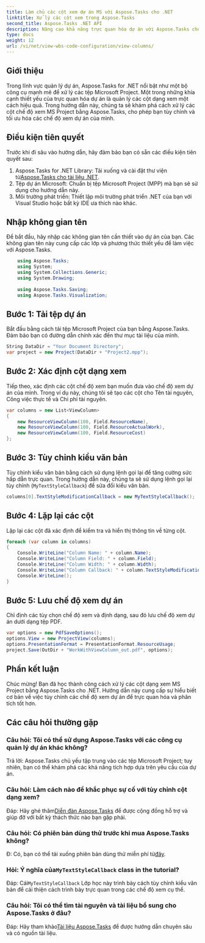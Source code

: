 ```yaml
---
title: Làm chủ các cột xem dự án MS với Aspose.Tasks cho .NET
linktitle: Xử lý các cột xem trong Aspose.Tasks
second_title: Aspose.Tasks .NET API
description: Nâng cao khả năng trực quan hóa dự án với Aspose.Tasks cho .NET. Tìm hiểu cách xử lý các cột dạng xem MS Project theo từng bước. Tăng cường hiệu quả và tùy biến.
type: docs
weight: 12
url: /vi/net/view-wbs-code-configuration/view-columns/
---
```

## Giới thiệu
Trong lĩnh vực quản lý dự án, Aspose.Tasks for .NET nổi bật như một bộ công cụ mạnh mẽ để xử lý các tệp Microsoft Project. Một trong những khía cạnh thiết yếu của trực quan hóa dự án là quản lý các cột dạng xem một cách hiệu quả. Trong hướng dẫn này, chúng ta sẽ khám phá cách xử lý các cột chế độ xem MS Project bằng Aspose.Tasks, cho phép bạn tùy chỉnh và tối ưu hóa các chế độ xem dự án của mình.
## Điều kiện tiên quyết
Trước khi đi sâu vào hướng dẫn, hãy đảm bảo bạn có sẵn các điều kiện tiên quyết sau:
1.  Aspose.Tasks for .NET Library: Tải xuống và cài đặt thư viện từ[Aspose.Tasks cho tài liệu .NET](https://reference.aspose.com/tasks/net/).
2. Tệp dự án Microsoft: Chuẩn bị tệp Microsoft Project (MPP) mà bạn sẽ sử dụng cho hướng dẫn này.
3. Môi trường phát triển: Thiết lập môi trường phát triển .NET của bạn với Visual Studio hoặc bất kỳ IDE ưa thích nào khác.
## Nhập không gian tên
Để bắt đầu, hãy nhập các không gian tên cần thiết vào dự án của bạn. Các không gian tên này cung cấp các lớp và phương thức thiết yếu để làm việc với Aspose.Tasks.
```csharp
    using Aspose.Tasks;
    using System;
    using System.Collections.Generic;
    using System.Drawing;
    
    using Aspose.Tasks.Saving;
    using Aspose.Tasks.Visualization;
```
## Bước 1: Tải tệp dự án
Bắt đầu bằng cách tải tệp Microsoft Project của bạn bằng Aspose.Tasks. Đảm bảo bạn có đường dẫn chính xác đến thư mục tài liệu của mình.
```csharp
String DataDir = "Your Document Directory";
var project = new Project(DataDir + "Project2.mpp");
```
## Bước 2: Xác định cột dạng xem
Tiếp theo, xác định các cột chế độ xem bạn muốn đưa vào chế độ xem dự án của mình. Trong ví dụ này, chúng tôi sẽ tạo các cột cho Tên tài nguyên, Công việc thực tế và Chi phí tài nguyên.
```csharp
var columns = new List<ViewColumn>
{
    new ResourceViewColumn(100, Field.ResourceName),
    new ResourceViewColumn(100, Field.ResourceActualWork),
    new ResourceViewColumn(100, Field.ResourceCost)
};
```
## Bước 3: Tùy chỉnh kiểu văn bản
Tùy chỉnh kiểu văn bản bằng cách sử dụng lệnh gọi lại để tăng cường sức hấp dẫn trực quan. Trong hướng dẫn này, chúng ta sẽ sử dụng lệnh gọi lại tùy chỉnh (`MyTextStyleCallback`) để sửa đổi kiểu văn bản.
```csharp
columns[0].TextStyleModificationCallback = new MyTextStyleCallback();
```
## Bước 4: Lặp lại các cột
Lặp lại các cột đã xác định để kiểm tra và hiển thị thông tin về từng cột.
```csharp
foreach (var column in columns)
{
    Console.WriteLine("Column Name: " + column.Name);
    Console.WriteLine("Column Field: " + column.Field);
    Console.WriteLine("Column Width: " + column.Width);
    Console.WriteLine("Column Callback: " + column.TextStyleModificationCallback);
    Console.WriteLine();
}
```
## Bước 5: Lưu chế độ xem dự án
Chỉ định các tùy chọn chế độ xem và định dạng, sau đó lưu chế độ xem dự án dưới dạng tệp PDF.
```csharp
var options = new PdfSaveOptions();
options.View = new ProjectView(columns);
options.PresentationFormat = PresentationFormat.ResourceUsage;
project.Save(OutDir + "WorkWithViewColumn_out.pdf", options);
```
## Phần kết luận
Chúc mừng! Bạn đã học thành công cách xử lý các cột dạng xem MS Project bằng Aspose.Tasks cho .NET. Hướng dẫn này cung cấp sự hiểu biết cơ bản về việc tùy chỉnh các chế độ xem dự án để trực quan hóa và phân tích tốt hơn.

## Các câu hỏi thường gặp
### Câu hỏi: Tôi có thể sử dụng Aspose.Tasks với các công cụ quản lý dự án khác không?
Trả lời: Aspose.Tasks chủ yếu tập trung vào các tệp Microsoft Project; tuy nhiên, bạn có thể khám phá các khả năng tích hợp dựa trên yêu cầu của dự án.
### Câu hỏi: Làm cách nào để khắc phục sự cố với tùy chỉnh cột dạng xem?
 Đáp: Hãy ghé thăm[Diễn đàn Aspose.Tasks](https://forum.aspose.com/c/tasks/15) để được cộng đồng hỗ trợ và giúp đỡ với bất kỳ thách thức nào bạn gặp phải.
### Câu hỏi: Có phiên bản dùng thử trước khi mua Aspose.Tasks không?
Đ: Có, bạn có thể tải xuống phiên bản dùng thử miễn phí từ[đây](https://releases.aspose.com/).
###  Hỏi: Ý nghĩa của`MyTextStyleCallback` class in the tutorial?
 Đáp: Cái`MyTextStyleCallback` Lớp học này trình bày cách tùy chỉnh kiểu văn bản để cải thiện cách trình bày trực quan trong các chế độ xem cụ thể.
### Câu hỏi: Tôi có thể tìm tài nguyên và tài liệu bổ sung cho Aspose.Tasks ở đâu?
 Đáp: Hãy tham khảo[Tài liệu Aspose.Tasks](https://reference.aspose.com/tasks/net/) để được hướng dẫn chuyên sâu và có nguồn tài liệu.